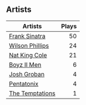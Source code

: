 ## Artists
Artists | Plays 
----- | -----: 
[Frank Sinatra](/artists/frank-sinatra-739) | 50
[Wilson Phillips](/artists/wilson-phillips-29912) | 24
[Nat King Cole](/artists/nat-king-cole-3428) | 21
[Boyz II Men](/artists/boyz-ii-men-40100) | 6
[Josh Groban](/artists/josh-groban-58260) | 4
[Pentatonix](/artists/pentatonix-655231) | 4
[The Temptations](/artists/the-temptations-39740) | 1

